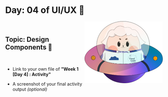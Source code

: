 # Day: 04 of UI/UX 💖

<img align="right" width="250px" src="../../assets/alf/alf-ufo.png">
<br/>

## Topic: Design Components 🎨

<br/>


-   Link to your own file of **"Week 1 [Day 4] : Activity"**

  
-   A screenshot of your final activity output _(optional)_

